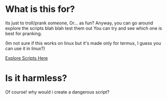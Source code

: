 # What is this for?

Its just to troll/prank someone, Or... as fun?
Anyway, you can go around explore the scripts blah blah test them out
You can try and see which one is best for pranking.

(Im not sure if this works on linux but it's made only for termux, I guess you can use it in linux?)

[Explore Scripts Here](https://github.com/revx0012/troll-termux/tree/main/scripts)

# Is it harmless?

Of course! why would i create a dangerous script?
